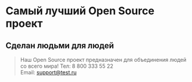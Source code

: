 # Самый лучший Open Source проект

## Сделан людьми для людей

> Наш Open Source проект предназначен для объединения людей со всего мира!
Тел: 8 800 333 55 22  
Email: support@test.ru
